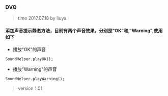 ### DVQ

> time 2017.07.18 by liuya
#### 添加声音提示静态方法，目前有两个声音效果，分别是"OK"和,"Warning",使用如下
- 播放"OK"的声音
```
SoundHelper.playOK();
```
- 播放"Warning"的声音
```
SoundHelper.playWarning();
```

> version 1.01